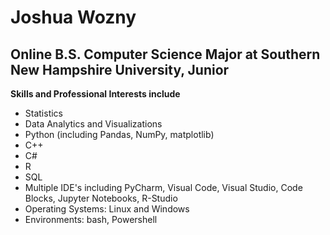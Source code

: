 # Joshua Wozny
## Online B.S. Computer Science Major at Southern New Hampshire University, Junior

<strong> Skills and Professional Interests include </strong>
* Statistics
* Data Analytics and Visualizations
* Python (including Pandas, NumPy, matplotlib)
* C++
* C#
* R
* SQL
* Multiple IDE's including PyCharm, Visual Code, Visual Studio, Code Blocks, Jupyter Notebooks, R-Studio
* Operating Systems: Linux and Windows
* Environments: bash, Powershell

<!---
joshuawozny/joshuawozny is a ✨ special ✨ repository because its `README.md` (this file) appears on your GitHub profile.
You can click the Preview link to take a look at your changes.
--->
